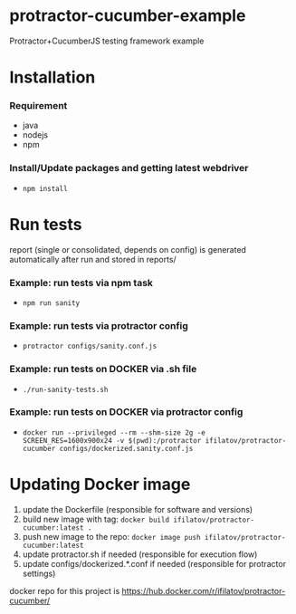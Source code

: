 # protractor-cucumber-example
Protractor+CucumberJS testing framework example

# Installation

### Requirement

* java
* nodejs
* npm

### Install/Update packages and getting latest webdriver

* `npm install`

# Run tests

report (single or consolidated, depends on config) is generated automatically after run and stored in reports/

### Example: run tests via npm task

* `npm run sanity`

### Example: run tests via protractor config

* `protractor configs/sanity.conf.js`

### Example: run tests on DOCKER via .sh file

* `./run-sanity-tests.sh`

### Example: run tests on DOCKER via protractor config

* `docker run --privileged --rm --shm-size 2g -e SCREEN_RES=1600x900x24 -v $(pwd):/protractor ifilatov/protractor-cucumber configs/dockerized.sanity.conf.js`

# Updating Docker image

1. update the Dockerfile (responsible for software and versions)
2. build new image with tag: `docker build ifilatov/protractor-cucumber:latest .`
3. push new image to the repo: `docker image push ifilatov/protractor-cucumber:latest`
4. update protractor.sh if needed (responsible for execution flow)
5. update configs/dockerized.*.conf if needed (responsible for protractor settings) 

docker repo for this project is https://hub.docker.com/r/ifilatov/protractor-cucumber/
